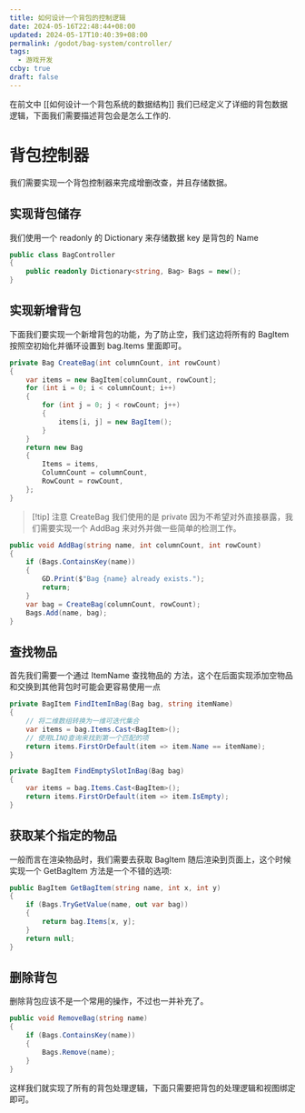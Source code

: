 ```yaml
---
title: 如何设计一个背包的控制逻辑
date: 2024-05-16T22:48:44+08:00
updated: 2024-05-17T10:40:39+08:00
permalink: /godot/bag-system/controller/
tags:
  - 游戏开发
ccby: true
draft: false
---
```

在前文中 [[如何设计一个背包系统的数据结构]] 我们已经定义了详细的背包数据逻辑，下面我们需要描述背包会是怎么工作的.

# 背包控制器

我们需要实现一个背包控制器来完成增删改查，并且存储数据。

## 实现背包储存

我们使用一个 readonly 的 Dictionary 来存储数据 key 是背包的 Name

```csharp
public class BagController  
{
	public readonly Dictionary<string, Bag> Bags = new();
}
```

## 实现新增背包

下面我们要实现一个新增背包的功能，为了防止空，我们这边将所有的 BagItem 按照空初始化并循环设置到 bag.Items 里面即可。

```csharp
private Bag CreateBag(int columnCount, int rowCount)  
{  
    var items = new BagItem[columnCount, rowCount];  
    for (int i = 0; i < columnCount; i++)  
    {        
	    for (int j = 0; j < rowCount; j++)  
        {            
	        items[i, j] = new BagItem();  
        }    
	}
	return new Bag  
    {  
        Items = items,  
        ColumnCount = columnCount,  
        RowCount = rowCount,  
    };  
}
```

> [!tip] 注意 CreateBag 我们使用的是 private 因为不希望对外直接暴露，我们需要实现一个 AddBag 来对外并做一些简单的检测工作。

```csharp
public void AddBag(string name, int columnCount, int rowCount)  
{  
    if (Bags.ContainsKey(name))  
    {        
		GD.Print($"Bag {name} already exists.");  
        return;  
    }  
    var bag = CreateBag(columnCount, rowCount);  
    Bags.Add(name, bag);  
}
```

## 查找物品

首先我们需要一个通过 ItemName 查找物品的 方法，这个在后面实现添加空物品和交换到其他背包时可能会更容易使用一点

```csharp
private BagItem FindItemInBag(Bag bag, string itemName)  
{  
    // 将二维数组转换为一维可迭代集合  
    var items = bag.Items.Cast<BagItem>();  
    // 使用LINQ查询来找到第一个匹配的项  
    return items.FirstOrDefault(item => item.Name == itemName);  
}

private BagItem FindEmptySlotInBag(Bag bag)  
{  
    var items = bag.Items.Cast<BagItem>();  
    return items.FirstOrDefault(item => item.IsEmpty);  
}
```

## 获取某个指定的物品

一般而言在渲染物品时，我们需要去获取 BagItem 随后渲染到页面上，这个时候实现一个 GetBagItem 方法是一个不错的选项:

```csharp
public BagItem GetBagItem(string name, int x, int y)  
{  
    if (Bags.TryGetValue(name, out var bag))  
    {        
	    return bag.Items[x, y];  
    }  
    return null;  
}
```

## 删除背包

 删除背包应该不是一个常用的操作，不过也一并补充了。

```csharp
public void RemoveBag(string name)  
{  
    if (Bags.ContainsKey(name))  
    {        
	    Bags.Remove(name);  
    }
}
```

这样我们就实现了所有的背包处理逻辑，下面只需要把背包的处理逻辑和视图绑定即可。

